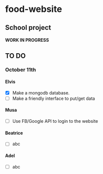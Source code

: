 # food-website
## School project


#### WORK IN PROGRESS


## TO DO

### October 11th

#### Elvis
- [x] Make a mongodb database.
- [ ] Make a friendly interface to put/get data

#### Musa
- [ ] Use FB/Google API to login to the website

#### Beatrice
- [ ] abc

#### Adel
- [ ] abc
